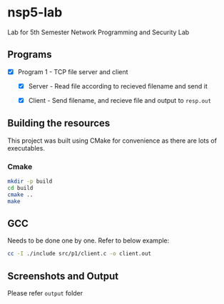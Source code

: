 # nsp5-lab
Lab for 5th Semester Network Programming and Security Lab


## Programs 

- [X] Program 1 - TCP file server and client
  - [X] Server - Read file according to recieved filename and send it
  - [X] Client - Send filename, and recieve file and output to `resp.out`


## Building the resources

This project was built using CMake for convenience as there are lots of executables.

### Cmake

```sh
mkdir -p build
cd build
cmake ..
make
```
## GCC

Needs to be done one by one.
Refer to below example:
```sh
cc -I ./include src/p1/client.c -o client.out
```

## Screenshots and Output

Please refer `output` folder
